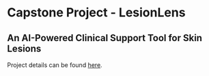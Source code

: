 # Capstone Project - LesionLens
## An AI-Powered Clinical Support Tool for Skin Lesions

Project details can be found [here](https://www.ischool.berkeley.edu/projects/2024/lesionlens-visual-support-tool-lesions).

